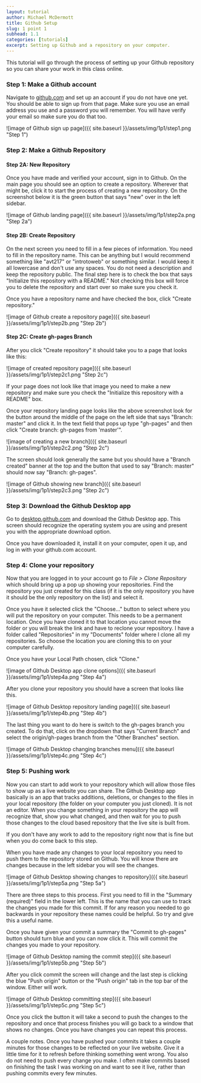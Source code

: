 ```yaml
---
layout: tutorial
author: Michael McDermott
title: Github Setup
slug: 1 point 1
subhead: 1.1
categories: [tutorials]
excerpt: Setting up Github and a repository on your computer.
---
```

This tutorial will go through the process of setting up your Github repository so you can share your work in this class online.

### <span id="step1">Step 1: Make a Github account</span>
Navigate to [github.com](https://github.com/) and set up an account if you do not have one yet. You should be able to sign up from that page. Make sure you use an email address you use and a password you will remember. You will have verify your email so make sure you do that too.

![image of Github sign up page]({{ site.baseurl }}/assets/img/1p1/step1.png "Step 1")

### <span id="step2">Step 2: Make a Github Repository</span>
#### Step 2A: New Repository
Once you have made and verified your account, sign in to Github. On the main page you should see an option to create a repository. Wherever that might be, click it to start the process of creating a new repository. On the screenshot below it is the green button that says "new" over in the left sidebar.

![image of Github landing page]({{ site.baseurl }}/assets/img/1p1/step2a.png "Step 2a")

#### Step 2B: Create Repository
On the next screen you need to fill in a few pieces of information. You need to fill in the repository name. This can be anything but I would recommend something like "avt217" or "introtoweb" or something similar. I would keep it all lowercase and don't use any spaces. You do not need a description and keep the repository public. The final step here is to check the box that says "Initialize this repository with a README." Not checking this box will force you to delete the repository and start over so make sure you check it.

Once you have a repository name and have checked the box, click "Create repository."

![image of Github create a repository page]({{ site.baseurl }}/assets/img/1p1/step2b.png "Step 2b")

#### Step 2C: Create gh-pages Branch
After you click "Create repository" it should take you to a page that looks like this:

![image of created repository page]({{ site.baseurl }}/assets/img/1p1/step2c1.png "Step 2c")

If your page does not look like that image you need to make a new repository and make sure you check the "Initialize this repository with a README" box.

Once your repository landing page looks like the above screenshot look for the button around the middle of the page on the left side that says "Branch: master" and click it. In the text field that pops up type "gh-pages" and then click "Create branch: gh-pages from 'master'".

![image of creating a new branch]({{ site.baseurl }}/assets/img/1p1/step2c2.png "Step 2c")

The screen should look generally the same but you should have a "Branch created" banner at the top and the button that used to say "Branch: master" should now say "Branch: gh-pages".

![image of Github showing new branch]({{ site.baseurl }}/assets/img/1p1/step2c3.png "Step 2c")

### <span id="step3">Step 3: Download the Github Desktop app</span>
Go to [desktop.github.com](https://desktop.github.com/) and download the Github Desktop app. This screen should recognize the operating system you are using and present you with the appropriate download option.

Once you have downloaded it, install it on your computer, open it up, and log in with your github.com account.

### <span id="step4">Step 4: Clone your repository</span>
Now that you are logged in to your account go to _File > Clone Repository_ which should bring up a pop up showing your repositories. Find the repository you just created for this class (if it is the only repository you have it should be the only repository on the list) and select it.

Once you have it selected click the "Choose..." button to select where you will put the repository on your computer. This needs to be a permanent location. Once you have cloned it to that location you cannot move the folder or you will break the link and have to reclone your repository. I have a folder called "Repositories" in my "Documents" folder where I clone all my repositories. So choose the location you are cloning this to on your computer carefully.

Once you have your Local Path chosen, click "Clone."

![image of Github Desktop app clone options]({{ site.baseurl }}/assets/img/1p1/step4a.png "Step 4a")

After you clone your repository you should have a screen that looks like this.

![image of Github Desktop repository landing page]({{ site.baseurl }}/assets/img/1p1/step4b.png "Step 4b")

The last thing you want to do here is switch to the gh-pages branch you created. To do that, click on the dropdown that says "Current Branch" and select the origin/gh-pages branch from the "Other Branches" section.

![image of Github Desktop changing branches menu]({{ site.baseurl }}/assets/img/1p1/step4c.png "Step 4c")

### <span id="step5">Step 5: Pushing work</span>
Now you can start to add work to your repository which will allow those files to show up as a live website you can share. The Github Desktop app basically is an app that tracks additions, deletions, or changes to the files in your local repository (the folder on your computer you just cloned). It is not an editor. When you change something in your repository the app will recognize that, show you what changed, and then wait for you to push those changes to the cloud based repository that the live site is built from.

If you don't have any work to add to the repository right now that is fine but when you do come back to this step.

When you have made any changes to your local repository you need to push them to the repository stored on Github. You will know there are changes because in the left sidebar you will see the changes.

![image of Github Desktop showing changes to repository]({{ site.baseurl }}/assets/img/1p1/step5a.png "Step 5a")

There are three steps to this process. First you need to fill in the "Summary (required)" field in the lower left. This is the name that you can use to track the changes you made for this commit. If for any reason you needed to go backwards in your repository these names could be helpful. So try and give this a useful name.

Once you have given your commit a summary the "Commit to gh-pages" button should turn blue and you can now click it. This will commit the changes you made to your repository.

![image of Github Desktop naming the commit step]({{ site.baseurl }}/assets/img/1p1/step5b.png "Step 5b")

After you click commit the screen will change and the last step is clicking the blue "Push origin" button or the "Push origin" tab in the top bar of the window. Either will work.

![image of Github Desktop committing step]({{ site.baseurl }}/assets/img/1p1/step5c.png "Step 5c")

Once you click the button it will take a second to push the changes to the repository and once that process finishes you will go back to a window that shows no changes. Once you have changes you can repeat this process.

A couple notes. Once you have pushed your commits it takes a couple minutes for those changes to be reflected on your live website. Give it a little time for it to refresh before thinking something went wrong. You also do not need to push every change you make. I often make commits based on finishing the task I was working on and want to see it live, rather than pushing commits every few minutes.
